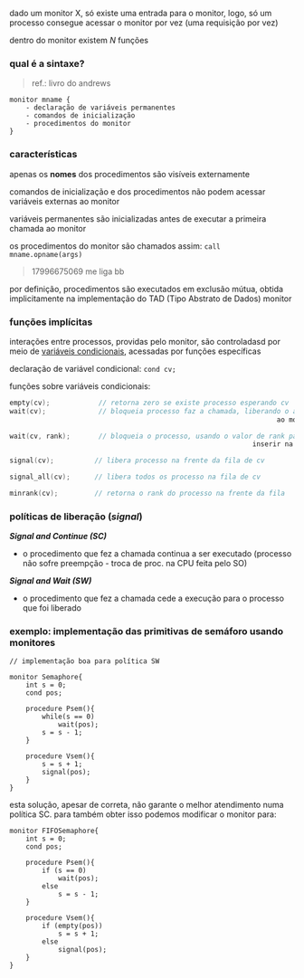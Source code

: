
dado um monitor X, só existe uma entrada para o monitor, logo, só um processo consegue acessar o monitor por vez (uma requisição por vez)

dentro do monitor existem *N* funções

### qual é a sintaxe?

> ref.: livro do andrews

```pseudoaleardo
monitor mname {
	- declaração de variáveis permanentes
	- comandos de inicialização
	- procedimentos do monitor
}
```

### características

apenas os **nomes** dos procedimentos são visíveis externamente

comandos de inicialização e dos procedimentos não podem acessar variáveis externas ao monitor

variáveis permanentes são inicializadas antes de executar a primeira chamada ao monitor

os procedimentos do monitor são chamados assim: `call mname.opname(args)`

> 17996675069 me liga bb

por definição, procedimentos são executados em exclusão mútua, obtida implicitamente na implementação do TAD (Tipo Abstrato de Dados) monitor

### funções implícitas 

interações entre processos, providas pelo monitor, são controladasd por meio de <u>variáveis condicionais</u>, acessadas por funções específicas

declaração de variável condicional: `cond cv;`

funções sobre variáveis condicionais:
```c
empty(cv);            // retorna zero se existe processo esperando cv
wait(cv);             // bloqueia processo faz a chamada, liberando o acesso
																  ao monitor

wait(cv, rank);       // bloqueia o processo, usando o valor de rank para 
															inserir na fila

signal(cv);          // libera processo na frente da fila de cv

signal_all(cv);      // libera todos os processo na fila de cv

minrank(cv);         // retorna o rank do processo na frente da fila
```

### políticas de liberação (*signal*)

***Signal and Continue (SC)***
- o procedimento que fez a chamada continua a ser executado (processo não sofre preempção - troca de proc. na CPU feita pelo SO)

***Signal and Wait (SW)***
- o procedimento que fez a chamada cede a execução para o processo que foi liberado

### exemplo: implementação das primitivas de semáforo usando monitores

```
// implementação boa para política SW

monitor Semaphore{
	int s = 0;
	cond pos;
	
	procedure Psem(){
		while(s == 0)
			wait(pos);
		s = s - 1;
	}
	
	procedure Vsem(){
		s = s + 1;
		signal(pos);
	}
}
```

esta solução, apesar de correta, não garante o melhor atendimento numa política SC. para também obter isso podemos modificar o monitor para:
```
monitor FIFOSemaphore{
	int s = 0;
	cond pos;
	
	procedure Psem(){
		if (s == 0)
			wait(pos);
		else
			s = s - 1;
	}
	
	procedure Vsem(){
		if (empty(pos))
			s = s + 1;
		else
			signal(pos);
	}
}
```

